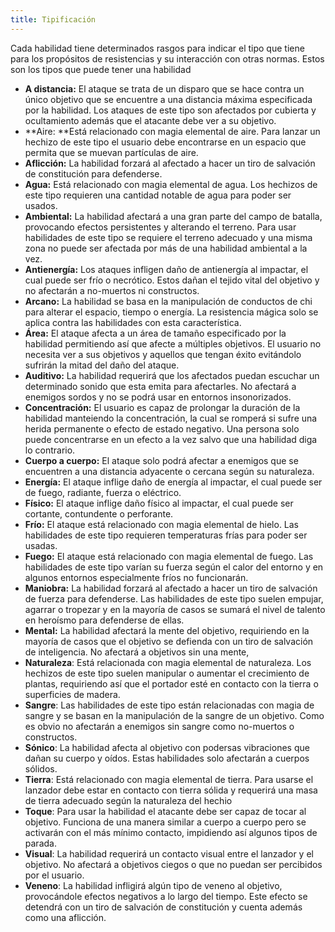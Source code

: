 ```yaml
---
title: Tipificación
---
```


Cada habilidad tiene determinados rasgos para indicar el tipo que tiene para los propósitos de resistencias y su interacción con otras normas. Estos son los tipos que puede tener una habilidad

- **A distancia:** El ataque se trata de un disparo que se hace contra un único objetivo que se encuentre a una distancia máxima especificada por la habilidad. Los ataques de este tipo son afectados por cubierta y ocultamiento además que el atacante debe ver a su objetivo.
- **Aire: **Está relacionado con magia elemental de aire. Para lanzar un hechizo de este tipo el usuario debe encontrarse en un espacio que permita que se muevan partículas de aire.
- **Aflicción:** La habilidad forzará al afectado a hacer un tiro de salvación de constitución para defenderse. 
- **Agua:** Está relacionado con magia elemental de agua. Los hechizos de este tipo requieren una cantidad notable de agua para poder ser usados.
- **Ambiental:** La habilidad afectará a una gran parte del campo de batalla, provocando efectos persistentes y alterando el terreno. Para usar habilidades de este tipo se requiere el terreno adecuado y una misma zona no puede ser afectada por más de una habilidad ambiental a la vez.
- **Antienergía:** Los ataques infligen daño de antienergía al impactar, el cual puede ser frío o necrótico. Estos dañan el tejido vital del objetivo y no afectarán a no-muertos ni constructos.
- **Arcano:** La habilidad se basa en la manipulación de conductos de chi para alterar el espacio, tiempo o energía. La resistencia mágica solo se aplica contra las habilidades con esta característica.
- **Área:** El ataque afecta a un área de tamaño especificado por la habilidad permitiendo así que afecte a múltiples objetivos. El usuario no necesita ver a sus objetivos y aquellos que tengan éxito evitándolo sufrirán la mitad del daño del ataque.
- **Auditivo:** La habilidad requerirá que los afectados puedan escuchar un determinado sonido que esta emita para afectarles. No afectará a enemigos sordos y no se podrá usar en entornos insonorizados.
- **Concentración:** El usuario es capaz de prolongar la duración de la habilidad manteiendo la concentración, la cual se romperá si sufre una herida permanente o efecto de estado negativo. Una persona solo puede concentrarse en un efecto a la vez salvo que una habilidad diga lo contrario.
- **Cuerpo a cuerpo:** El ataque solo podrá afectar a enemigos que se encuentren a una distancia adyacente o cercana según su naturaleza. 
- **Energía:** El ataque inflige daño de energía al impactar, el cual puede ser de fuego, radiante, fuerza o eléctrico.
- **Físico:** El ataque inflige daño físico al impactar, el cual puede ser cortante, contundente o perforante. 
- **Frío:** El ataque está relacionado con magia elemental de hielo. Las habilidades de este tipo requieren temperaturas frías para poder ser usadas.
- **Fuego:** El ataque está relacionado con magia elemental de fuego. Las habilidades de este tipo varían su fuerza según el calor del entorno y en algunos entornos especialmente fríos no funcionarán.
- **Maniobra:** La habilidad forzará al afectado a hacer un tiro de salvación de fuerza para defenderse. Las habilidades de este tipo suelen empujar, agarrar o tropezar y en la mayoría de casos se sumará el nivel de talento en heroísmo para defenderse de ellas. 
- **Mental:** La habilidad afectará la mente del objetivo, requiriendo en la mayoría de casos que el objetivo se defienda con un tiro de salvación de inteligencia. No afectará a objetivos sin una mente,
- **Naturaleza**: Está relacionada con magia elemental de naturaleza. Los hechizos de este tipo suelen manipular o aumentar el crecimiento de plantas, requiriendo así que el portador esté en contacto con la tierra o superficies de madera.
- **Sangre**: Las habilidades de este tipo están relacionadas con magia de sangre y se basan en la manipulación de la sangre de un objetivo. Como es obvio no afectarán a enemigos sin sangre como no-muertos o constructos.
- **Sónico**: La habilidad afecta al objetivo con podersas vibraciones que dañan su cuerpo y oídos. Estas habilidades solo afectarán a cuerpos sólidos.
- **Tierra**: Está relacionado con magia elemental de tierra. Para usarse el lanzador debe estar en contacto con tierra sólida y requerirá una masa de tierra adecuado según la naturaleza del hechio
- **Toque**: Para usar la habilidad el atacante debe ser capaz de tocar al objetivo. Funciona de una manera similar a cuerpo a cuerpo pero se activarán con el más mínimo contacto, impidiendo así algunos tipos de parada.
- **Visual**: La habilidad requerirá un contacto visual entre el lanzador y el objetivo. No afectará a objetivos ciegos o que no puedan ser percibidos por el usuario.
- **Veneno**: La habilidad infligirá algún tipo de veneno al objetivo, provocándole efectos negativos a lo largo del tiempo. Este efecto se detendrá con un tiro de salvación de constitución y cuenta además como una aflicción.